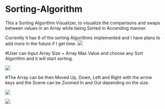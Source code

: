 # Sorting-Algorithm
This a Sorting Algorithm Visualizer, to visualize the comparisons and swaps between values in an Array while being Sorted in Accending manner.

Currently it has 6 of the sorting Algorithms implemented and I have plans to add more in the future if I get time.
![](https://github.com/hamzazmah/SortingAlgorithm/blob/main/images/algorithms.PNG)

#User can Input Array Size + Array Max Value and choose any Sort Algorithm and it will start sorting.

![](https://github.com/hamzazmah/SortingAlgorithm/blob/main/images/Capture.PNG)

#The Array can be then Moved Up, Down, Left and Right with the arrow keys and the Scene can be Zoomed In and Out depending on the size.

![](https://github.com/hamzazmah/SortingAlgorithm/blob/main/images/sort.PNG)

![](https://github.com/hamzazmah/SortingAlgorithm/blob/main/images/sort2.PNG)

